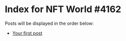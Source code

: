 # Index for NFT World #4162
Posts will be displayed in the order below:

- [Your first post](./001-first.md)

